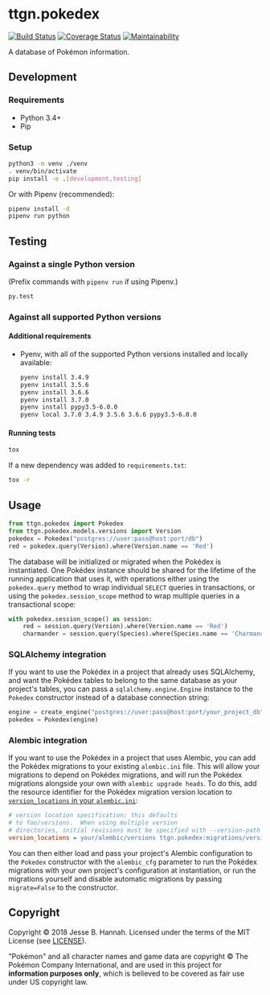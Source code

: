 # ttgn.pokedex

[![Build Status](https://travis-ci.org/thetallgrassnet/ttgn.pokedex.svg?branch=master)](https://travis-ci.org/thetallgrassnet/ttgn.pokedex)
[![Coverage Status](https://coveralls.io/repos/github/thetallgrassnet/ttgn.pokedex/badge.svg?branch=master)](https://coveralls.io/github/thetallgrassnet/ttgn.pokedex?branch=master)
[![Maintainability](https://api.codeclimate.com/v1/badges/1036c05a50abb42d3335/maintainability)](https://codeclimate.com/github/thetallgrassnet/ttgn.pokedex/maintainability)

A database of Pokémon information.

## Development

### Requirements

* Python 3.4+
* Pip

### Setup

```bash
python3 -m venv ./venv
. venv/bin/activate
pip install -e .[development,testing]
```

Or with Pipenv (recommended):

```bash
pipenv install -d
pipenv run python
```

## Testing

### Against a single Python version

(Prefix commands with `pipenv run` if using Pipenv.)

```bash
py.test
```

### Against all supported Python versions

#### Additional requirements

* Pyenv, with all of the supported Python versions installed and locally
  available:

  ```bash
  pyenv install 3.4.9
  pyenv install 3.5.6
  pyenv install 3.6.6
  pyenv install 3.7.0
  pyenv install pypy3.5-6.0.0
  pyenv local 3.7.0 3.4.9 3.5.6 3.6.6 pypy3.5-6.0.0
  ```

#### Running tests

```bash
tox
```

If a new dependency was added to `requirements.txt`:

```bash
tox -r
```

## Usage

```python
from ttgn.pokedex import Pokedex
from ttgn.pokedex.models.versions import Version
pokedex = Pokedex("postgres://user:pass@host:port/db")
red = pokedex.query(Version).where(Version.name == 'Red')
```

The database will be initialized or migrated when the Pokédex is instantiated.
One Pokédex instance should be shared for the lifetime of the running
application that uses it, with operations either using the `pokedex.query`
method to wrap individual `SELECT` queries in transactions, or using the
`pokedex.session_scope` method to wrap multiple queries in a transactional
scope:

```python
with pokedex.session_scope() as session:
    red = session.query(Version).where(Version.name == 'Red')
    charmander = session.query(Species).where(Species.name == 'Charmander')
```

### SQLAlchemy integration

If you want to use the Pokédex in a project that already uses SQLAlchemy, and
want the Pokédex tables to belong to the same database as your project's tables,
you can pass a `sqlalchemy.engine.Engine` instance to the `Pokedex` constructor
instead of a database connection string:

```python
engine = create_engine("postgres://user:pass@host:port/your_project_db")
pokedex = Pokedex(engine)
```

### Alembic integration

If you want to use the Pokédex in a project that uses Alembic, you can add the
Pokédex migrations to your existing `alembic.ini` file. This will allow your
migrations to depend on Pokédex migrations, and will run the Pokédex migrations
alongside your own with `alembic upgrade heads`. To do this, add the resource
identifier for the Pokédex migration version location to [`version_locations` in
your
`alembic.ini`](http://alembic.zzzcomputing.com/en/latest/branches.html#setting-up-multiple-version-directories):

```ini
# version location specification; this defaults
# to foo/versions.  When using multiple version
# directories, initial revisions must be specified with --version-path
version_locations = your/alembic/versions ttgn.pokedex:migrations/versions
```

You can then either load and pass your project's Alembic configuration to the
`Pokedex` constructor with the `alembic_cfg` parameter to run the Pokédex
migrations with your own project's configuration at instantiation, or run the
migrations yourself and disable automatic migrations by passing `migrate=False`
to the constructor.

## Copyright

Copyright © 2018 Jesse B. Hannah. Licensed under the terms of the MIT License
(see [LICENSE](LICENSE)).

"Pokémon" and all character names and game data are copyright © The Pokémon
Company International, and are used in this project for **information purposes
only**, which is believed to be covered as fair use under US copyright law.
